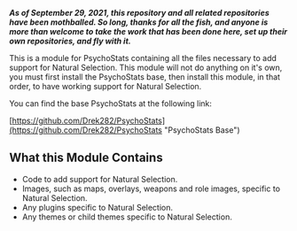 ***As of September 29, 2021, this repository and all related repositories have been mothballed.  So long, thanks for all the fish, and anyone is more than welcome to take the work that has been done here, set up their own repositories, and fly with it.***

This is a module for PsychoStats containing all the files necessary to add support for Natural Selection.  This module will not do anything on it's own, you must first install the PsychoStats base, then install this module, in that order, to have working support for Natural Selection.

You can find the base PsychoStats at the following link:

[https://github.com/Drek282/PsychoStats](https://github.com/Drek282/PsychoStats "PsychoStats Base")


## **What this Module Contains**

* Code to add support for Natural Selection.
* Images, such as maps, overlays, weapons and role images, specific to Natural Selection.
* Any plugins specific to Natural Selection.
* Any themes or child themes specific to Natural Selection.
